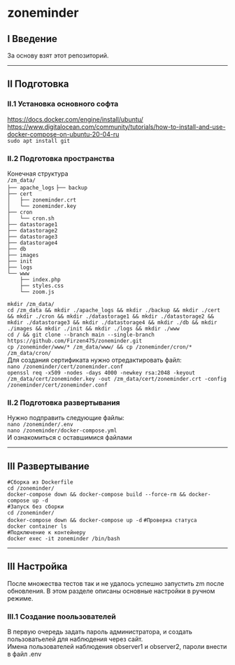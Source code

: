 # zoneminder  
## I Введение  
За основу взят этот репозиторий.  
  
***  
  
## II Подготовка  
### II.1 Установка основного софта  
https://docs.docker.com/engine/install/ubuntu/  
https://www.digitalocean.com/community/tutorials/how-to-install-and-use-docker-compose-on-ubuntu-20-04-ru  
`sudo apt install git`  
  
### II.2 Подготовка пространства  
Конечная структура  
`/zm_data/`  
`├── apache_logs` 
`├── backup`  
`├── cert`  
`│   ├── zoneminder.crt`  
`│   └── zoneminder.key`  
`├── cron`  
`│   └── cron.sh`  
`├── datastorage1`  
`├── datastorage2`  
`├── datastorage3`  
`├── datastorage4`  
`├── db`  
`├── images`  
`├── init`  
`├── logs`  
`└── www`  
`    ├── index.php`  
`    ├── styles.css`  
`    └── zoom.js`  
  
`mkdir /zm_data/`  
`cd /zm_data && mkdir ./apache_logs && mkdir ./backup && mkdir ./cert && mkdir ./cron && mkdir ./datastorage1 && mkdir ./datastorage2 && mkdir ./datastorage3 && mkdir ./datastorage4 && mkdir ./db && mkdir ./images && mkdir ./init && mkdir ./logs && mkdir ./www`  
`cd / && git clone --branch main --single-branch https://github.com/Firzen475/zoneminder.git`  
`cp /zoneminder/www/* /zm_data/www/ && cp /zoneminder/cron/* /zm_data/cron/`  
Для создания сертификата нужно отредактировать файл:  
`nano /zoneminder/cert/zoneminder.conf`  
`openssl req -x509 -nodes -days 4000 -newkey rsa:2048 -keyout /zm_data/cert/zoneminder.key -out /zm_data/cert/zoneminder.crt -config /zoneminder/cert/zoneminder.conf`  
  
### II.2 Подготовка развертывания  
Нужно подправить следующие файлы:  
`nano /zoneminder/.env`  
`nano /zoneminder/docker-compose.yml`  
И ознакомиться с оставшимися файлами  
  
***  

## III Развертывание  
`#Сборка из Dockerfile`  
`cd /zoneminder/`  
`docker-compose down && docker-compose build --force-rm && docker-compose up -d`  
`#Запуск без сборки`  
`cd /zoneminder/`  
`docker-compose down && docker-compose up -d` 
`#Проверка статуса`  
`docker container ls`  
`#Подключение к контейнеру`  
`docker exec -it zoneminder /bin/bash`  
  
***
  
## III Настройка  
После множества тестов так и не удалось успешно запустить zm после обновления. В этом разделе описаны основные настройки в ручном режиме.  
  
### III.1 Создание поользователей  
В первую очередь задать пароль администратора, и создать пользоватьелей для наблюдения через сайт.  
Имена пользователей наблюдения observer1 и observer2, пароли внести в файл .env








